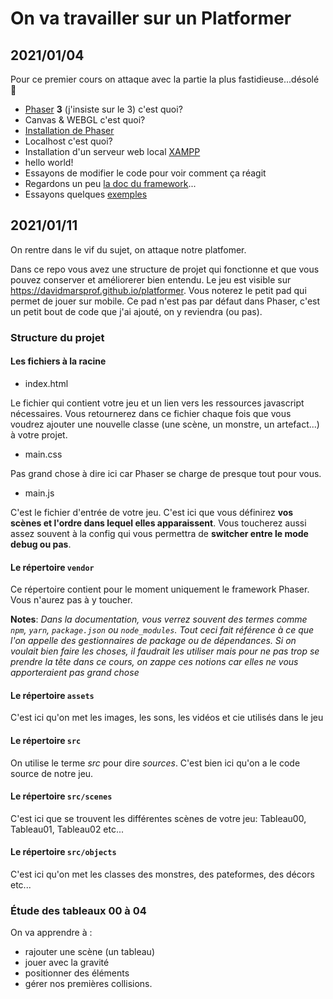 # On va travailler sur un Platformer






## 2021/01/04

Pour ce premier cours on attaque avec la partie la plus fastidieuse...désolé :grimacing:

- [Phaser](https://phaser.io/) **3** (j'insiste sur le 3) c'est quoi?
- Canvas & WEBGL c'est quoi?
- [Installation de Phaser](https://phaser.io/tutorials/getting-started-phaser3)
- Localhost c'est quoi?
- Installation d'un serveur web local [XAMPP](https://www.apachefriends.org/fr/index.html)
- hello world!
- Essayons de modifier le code pour voir comment ça réagit
- Regardons un peu [la doc du framework](https://photonstorm.github.io/phaser3-docs/)...
- Essayons quelques [exemples](https://phaser.io/examples)

## 2021/01/11

On rentre dans le vif du sujet, on attaque notre platfomer.

Dans ce repo vous avez une structure de projet qui fonctionne et que vous pouvez conserver et améliorerer bien entendu.
Le jeu est visible sur https://davidmarsprof.github.io/platformer. Vous noterez le petit pad qui permet de jouer sur mobile.
Ce pad n'est pas par défaut dans Phaser, c'est un petit bout de code que j'ai ajouté, on y reviendra (ou pas).

### Structure du projet

#### Les fichiers à la racine

- index.html

Le fichier qui contient votre jeu et un lien vers les ressources javascript nécessaires. 
Vous retournerez dans ce fichier chaque fois que vous voudrez ajouter une nouvelle classe (une scène, un monstre, un artefact...) à votre projet.

- main.css

Pas grand chose à dire ici car Phaser se charge de presque tout pour vous.

- main.js

C'est le fichier d'entrée de votre jeu. 
C'est ici que vous définirez **vos scènes et l'ordre dans lequel elles apparaissent**. 
Vous toucherez aussi assez souvent à la config qui vous permettra de **switcher entre le mode debug ou pas**.

#### Le répertoire `vendor`

Ce répertoire contient pour le moment uniquement le framework Phaser. Vous n'aurez pas à y toucher.

**Notes**:
*Dans la documentation, vous verrez souvent des termes comme `npm`, `yarn`, `package.json` ou `node_modules`. 
Tout ceci fait référence à ce que l'on appelle des gestionnaires de package ou de dépendances.
Si on voulait bien faire les choses, il faudrait les utiliser mais pour ne pas trop se prendre la tête dans ce cours, 
on zappe ces notions car elles ne vous apporteraient pas grand chose*

#### Le répertoire `assets`

C'est ici qu'on met les images, les sons, les vidéos et cie utilisés dans le jeu

#### Le répertoire `src`

On utilise le terme _src_ pour dire _sources_. C'est bien ici qu'on a le code source de notre jeu.

#### Le répertoire `src/scenes`

C'est ici que se trouvent les différentes scènes de votre jeu: Tableau00, Tableau01, Tableau02 etc...

#### Le répertoire `src/objects`

C'est ici qu'on met les classes des monstres, des pateformes, des décors etc... 


### Étude des tableaux 00 à 04

On va apprendre à :

- rajouter une scène (un tableau)
- jouer avec la gravité 
- positionner des éléments
- gérer nos premières collisions.
  




